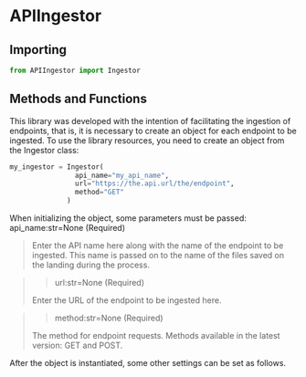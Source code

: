 # APIIngestor

## Importing
```python
from APIIngestor import Ingestor
```

## Methods and Functions
This library was developed with the intention of facilitating the ingestion of endpoints, that is, it is necessary to create an object for each endpoint to be ingested. To use the library resources, you need to create an object from the Ingestor class:
```python
my_ingestor = Ingestor(
                api_name="my_api_name", 
                url="https://the.api.url/the/endpoint", 
                method="GET"
              )
```

When initializing the object, some parameters must be passed:
    api_name:str=None (Required)

> Enter the API name here along with the name of the endpoint to be ingested. This name is passed on to the name of the files saved on the landing during the process.

>> url:str=None (Required)
>
> Enter the URL of the endpoint to be ingested here.

>> method:str=None (Required)
>
> The method for endpoint requests. Methods available in the latest version: GET and POST.

After the object is instantiated, some other settings can be set as follows.
